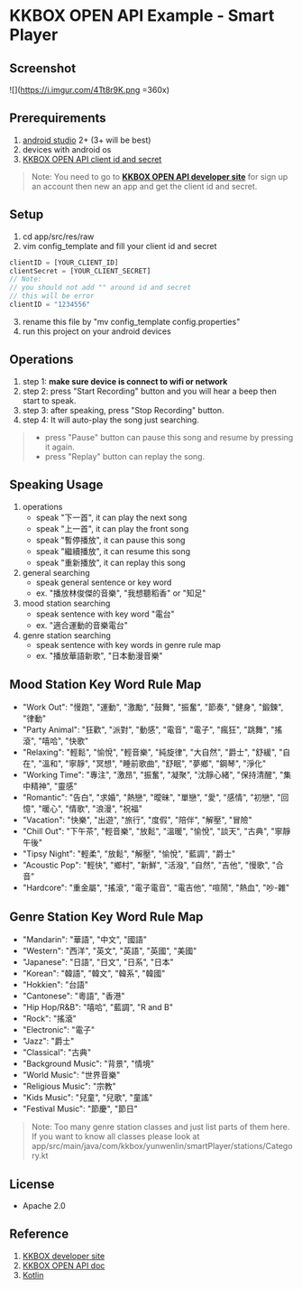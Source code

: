 # KKBOX OPEN API Example - Smart Player

## Screenshot
![](https://i.imgur.com/4Tt8r9K.png =360x)

## Prerequirements
1. [android studio](https://developer.android.com/studio/index.html) 2+ (3+ will be best)
2. devices with android os
3. [KKBOX OPEN API client id and secret](https://developer.kkbox.com/#/signin)

> Note:
> You need to go to **[KKBOX OPEN API developer site](https://developer.kkbox.com/#/)** for sign up an account then new an app and get the client id and secret.

## Setup
1. cd app/src/res/raw
2. vim config_template and fill your client id and secret

```javascript
clientID = [YOUR_CLIENT_ID]
clientSecret = [YOUR_CLIENT_SECRET]
// Note:
// you should not add "" around id and secret
// this will be error
clientID = "1234556"
```

3. rename this file by "mv config_template config.properties"
4. run this project on your android devices

## Operations
1. step 1: **make sure device is connect to wifi or network**
2. step 2: press "Start Recording" button and you will hear a beep then start to speak.
3. step 3: after speaking, press "Stop Recording" button.
4. step 4: It will auto-play the song just searching.

> - press "Pause" button can pause this song and resume by pressing it again.
> - press "Replay" button can replay the song.

## Speaking Usage
1. operations
    - speak "下一首", it can play the next song
    - speak "上一首", it can play the front song
    - speak "暫停播放", it can pause this song
    - speak "繼續播放", it can resume this song
    - speak "重新播放", it can replay this song
2. general searching
    - speak general sentence or key word
    - ex. "播放林俊傑的音樂", "我想聽稻香" or "知足"
3. mood station searching
    - speak sentence with key word "電台"
    - ex. "適合運動的音樂電台"
4. genre station searching
    - speak sentence with key words in genre rule map
    - ex. "播放華語新歌", "日本動漫音樂"

## Mood Station Key Word Rule Map
- "Work Out": 
    "慢跑", "運動", "激勵", "鼓舞", "振奮", "節奏", "健身", "鍛鍊", "律動"
- "Party Animal": 
    "狂歡", "派對", "動感", "電音", "電子", "瘋狂", "跳舞", "搖滾", "嘻哈", "快歌"
- "Relaxing": 
    "輕鬆", "愉悅", "輕音樂", "純旋律", "大自然", "爵士", "舒緩", "自在", "溫和", "寧靜", "冥想", "睡前歌曲", "舒眠", "夢鄉", "鋼琴", "淨化"
- "Working Time": 
    "專注", "激昂", "振奮", "凝聚", "沈靜心緒", "保持清醒", "集中精神", "靈感"
- "Romantic": 
    "告白", "求婚", "熱戀", "曖昧", "單戀", "愛", "感情", "初戀", "回憶", "暖心", "情歌", "浪漫", "祝福"
- "Vacation": 
    "快樂", "出遊", "旅行", "度假", "陪伴", "解壓", "冒險"
- "Chill Out": 
    "下午茶", "輕音樂", "放鬆", "溫暖", "愉悅", "談天", "古典", "寧靜午後"
- "Tipsy Night": 
    "輕柔", "放鬆", "解壓", "愉悅", "藍調", "爵士"
- "Acoustic Pop": 
    "輕快", "鄉村", "新鮮", "活潑", "自然", "吉他", "慢歌", "合音"
- "Hardcore": 
    "重金屬", "搖滾", "電子電音", "電吉他", "喧鬧", "熱血", "吵-雜"
    
## Genre Station Key Word Rule Map
- "Mandarin": "華語", "中文", "國語"
- "Western": "西洋", "英文", "英語", "英國", "美國"
- "Japanese": "日語", "日文", "日系", "日本"
- "Korean": "韓語", "韓文", "韓系", "韓國"
- "Hokkien": "台語"
- "Cantonese": "粵語", "香港"
- "Hip Hop/R&B": "嘻哈", "藍調", "R and B"
- "Rock": "搖滾"
- "Electronic": "電子"
- "Jazz": "爵士"
- "Classical": "古典"
- "Background Music": "背景", "情境"
- "World Music": "世界音樂"
- "Religious Music": "宗教"
- "Kids Music": "兒童", "兒歌", "童謠"
- "Festival Music": "節慶", "節日"

> Note:
> Too many genre station classes and just list parts of them here. If you want to know all classes please look at app/src/main/java/com/kkbox/yunwenlin/smartPlayer/stations/Category.kt

## License
- Apache 2.0

## Reference
1. [KKBOX developer site](https://developer.kkbox.com/#/)
2. [KKBOX OPEN API doc](https://docs.kkbox.codes/docs)
3. [Kotlin](https://kotlinlang.org/)


